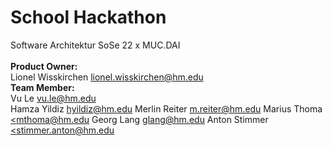 # School Hackathon
Software Architektur SoSe 22 x MUC.DAI \
\
**Product Owner:**\
Lionel Wisskirchen <a href="MAILTO:lionel.wisskirchen@hm.edu"><lionel.wisskirchen@hm.edu></a> \
**Team Member:**\
Vu Le <a href="MAILTO:vu.le@hm.edu"><vu.le@hm.edu></a>\
Hamza Yildiz <a href="MAILTO:hyildiz@hm.edu"><hyildiz@hm.edu></a>
Merlin Reiter <a href="MAILTO:m.reiter@hm.edu"><m.reiter@hm.edu></a>
Marius Thoma <a href="MAILTO:mthoma@hm.edu"><mthoma@hm.edu</a>
Georg Lang <a href="MAILTO:glang@hm.edu"><glang@hm.edu></a>
Anton Stimmer <a href="MAILTO:stimmer.anton@hm.edu"><stimmer.anton@hm.edu</a>

